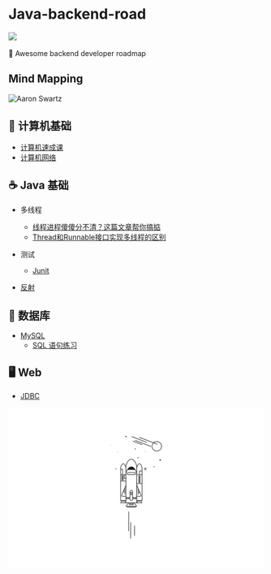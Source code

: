 # Java-backend-road


[![](https://img.shields.io/badge/Java-Notes-orange?style=flat-square)](https://github.com/ceezyyy/Java-study-notes)

:rocket: Awesome backend developer roadmap

## Mind Mapping

![Aaron Swartz](https://github.com/ceezyyy/Java-study-notes/blob/master/pics/BackendDeveloper.png)




## :beginner: 计算机基础
- [计算机速成课](https://github.com/ceezyyy/Java-backend-road/blob/master/Basics/CSCrashCourse/CSCrashCourse.md)
- [计算机网络](https://github.com/ceezyyy/Backend-road/blob/master/Basics/Computer%20Network/Computer%20Network.md)



## :coffee: Java 基础

- 多线程
  - [线程进程傻傻分不清？这篇文章帮你搞掂](https://github.com/ceezyyy/Java-backend-road/blob/master/Advance/Thread/Article/%E7%BA%BF%E7%A8%8B%E8%BF%9B%E7%A8%8B%E5%82%BB%E5%82%BB%E5%88%86%E4%B8%8D%E6%B8%85%EF%BC%9F%E8%BF%99%E7%AF%87%E6%96%87%E7%AB%A0%E5%B8%AE%E4%BD%A0%E6%90%9E%E6%8E%82.md)
  - [Thread和Runnable接口实现多线程的区别](https://github.com/ceezyyy/Java-backend-road/blob/master/Advance/Thread/Article/Thread%20%26%20Runnable.md)
  
- 测试

  - [Junit](https://github.com/ceezyyy/Java-backend-road/blob/master/Advance/Junit/article/test.md)
  
- [反射](https://github.com/ceezyyy/Java-backend-road/blob/master/Advance/Reflect/Reflect.md)

  

## :department_store: 数据库

- [MySQL](https://github.com/ceezyyy/Backend-road/blob/master/SQL/notes/sql.md)
  - [SQL 语句练习](https://github.com/ceezyyy/Backend-developer-roadmap/blob/master/SQL/practice/sqlbolt.md)



## :desktop_computer: Web

- [JDBC]()



























![](cover.png)









